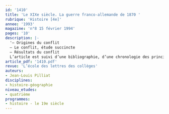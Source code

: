 ```yaml
---
id: '1410'
title: 'Le XIXe siècle. La guerre franco-allemande de 1870 '
rubrique: 'Histoire [4e]'
annee: '1993'
magazine: 'n°8 15 février 1994'
pages: '10'
description: |-
  '– Origines du conflit
  – Le conflit, étude succincte
  – Résultats du conflit
  L’article est suivi d’une bibliographie, d’une chronologie des principaux événements, d’une carte du théâtre de la guerre, d’une dépêche de Bismarck à la presse, d’une suggestion de questionnaire sur l’Allemagne de 1815 à 1866 et d’un lexique.'
article_pdf: '1410.pdf'
revue: 'L’école des lettres des collèges'
auteurs:
- Jean-Louis Pilliat
disciplines:
- histoire-géographie
niveau_etudes:
- quatrième
programmes:
- histoire - le 19e siècle
---
```

